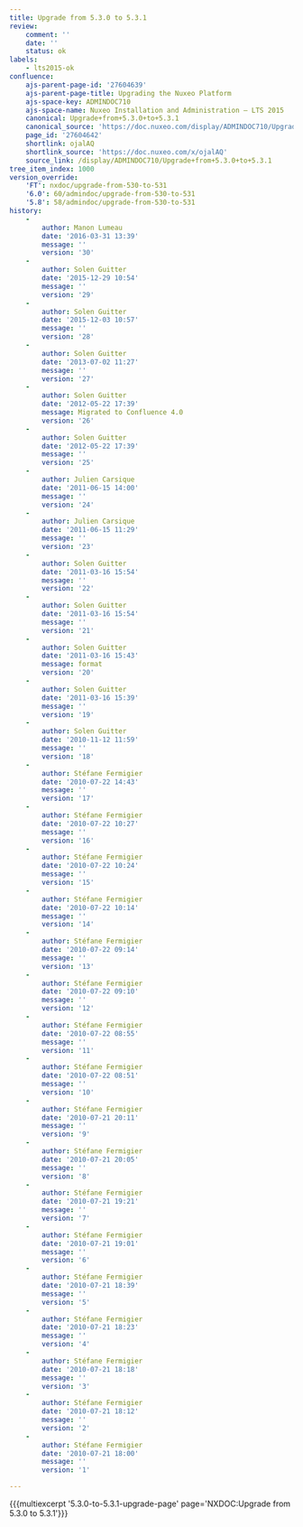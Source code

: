 ```yaml
---
title: Upgrade from 5.3.0 to 5.3.1
review:
    comment: ''
    date: ''
    status: ok
labels:
    - lts2015-ok
confluence:
    ajs-parent-page-id: '27604639'
    ajs-parent-page-title: Upgrading the Nuxeo Platform
    ajs-space-key: ADMINDOC710
    ajs-space-name: Nuxeo Installation and Administration — LTS 2015
    canonical: Upgrade+from+5.3.0+to+5.3.1
    canonical_source: 'https://doc.nuxeo.com/display/ADMINDOC710/Upgrade+from+5.3.0+to+5.3.1'
    page_id: '27604642'
    shortlink: ojalAQ
    shortlink_source: 'https://doc.nuxeo.com/x/ojalAQ'
    source_link: /display/ADMINDOC710/Upgrade+from+5.3.0+to+5.3.1
tree_item_index: 1000
version_override:
    'FT': nxdoc/upgrade-from-530-to-531
    '6.0': 60/admindoc/upgrade-from-530-to-531
    '5.8': 58/admindoc/upgrade-from-530-to-531
history:
    -
        author: Manon Lumeau
        date: '2016-03-31 13:39'
        message: ''
        version: '30'
    -
        author: Solen Guitter
        date: '2015-12-29 10:54'
        message: ''
        version: '29'
    -
        author: Solen Guitter
        date: '2015-12-03 10:57'
        message: ''
        version: '28'
    -
        author: Solen Guitter
        date: '2013-07-02 11:27'
        message: ''
        version: '27'
    -
        author: Solen Guitter
        date: '2012-05-22 17:39'
        message: Migrated to Confluence 4.0
        version: '26'
    -
        author: Solen Guitter
        date: '2012-05-22 17:39'
        message: ''
        version: '25'
    -
        author: Julien Carsique
        date: '2011-06-15 14:00'
        message: ''
        version: '24'
    -
        author: Julien Carsique
        date: '2011-06-15 11:29'
        message: ''
        version: '23'
    -
        author: Solen Guitter
        date: '2011-03-16 15:54'
        message: ''
        version: '22'
    -
        author: Solen Guitter
        date: '2011-03-16 15:54'
        message: ''
        version: '21'
    -
        author: Solen Guitter
        date: '2011-03-16 15:43'
        message: format
        version: '20'
    -
        author: Solen Guitter
        date: '2011-03-16 15:39'
        message: ''
        version: '19'
    -
        author: Solen Guitter
        date: '2010-11-12 11:59'
        message: ''
        version: '18'
    -
        author: Stéfane Fermigier
        date: '2010-07-22 14:43'
        message: ''
        version: '17'
    -
        author: Stéfane Fermigier
        date: '2010-07-22 10:27'
        message: ''
        version: '16'
    -
        author: Stéfane Fermigier
        date: '2010-07-22 10:24'
        message: ''
        version: '15'
    -
        author: Stéfane Fermigier
        date: '2010-07-22 10:14'
        message: ''
        version: '14'
    -
        author: Stéfane Fermigier
        date: '2010-07-22 09:14'
        message: ''
        version: '13'
    -
        author: Stéfane Fermigier
        date: '2010-07-22 09:10'
        message: ''
        version: '12'
    -
        author: Stéfane Fermigier
        date: '2010-07-22 08:55'
        message: ''
        version: '11'
    -
        author: Stéfane Fermigier
        date: '2010-07-22 08:51'
        message: ''
        version: '10'
    -
        author: Stéfane Fermigier
        date: '2010-07-21 20:11'
        message: ''
        version: '9'
    -
        author: Stéfane Fermigier
        date: '2010-07-21 20:05'
        message: ''
        version: '8'
    -
        author: Stéfane Fermigier
        date: '2010-07-21 19:21'
        message: ''
        version: '7'
    -
        author: Stéfane Fermigier
        date: '2010-07-21 19:01'
        message: ''
        version: '6'
    -
        author: Stéfane Fermigier
        date: '2010-07-21 18:39'
        message: ''
        version: '5'
    -
        author: Stéfane Fermigier
        date: '2010-07-21 18:23'
        message: ''
        version: '4'
    -
        author: Stéfane Fermigier
        date: '2010-07-21 18:18'
        message: ''
        version: '3'
    -
        author: Stéfane Fermigier
        date: '2010-07-21 18:12'
        message: ''
        version: '2'
    -
        author: Stéfane Fermigier
        date: '2010-07-21 18:00'
        message: ''
        version: '1'

---
```

{{{multiexcerpt '5.3.0-to-5.3.1-upgrade-page' page='NXDOC:Upgrade from 5.3.0 to 5.3.1'}}}
